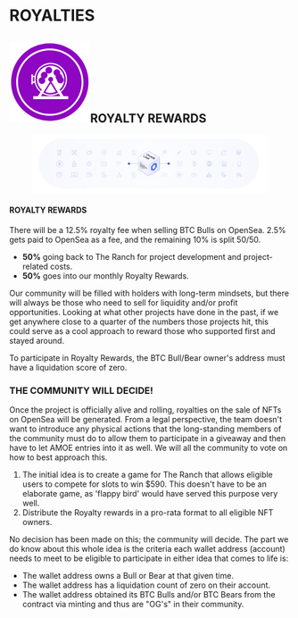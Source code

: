 # ROYALTIES

## ![](<../../../.gitbook/assets/image (1) (5) (2).png>)ROYALTY REWARDS

<figure><img src="../../../.gitbook/assets/image (3) (1) (5).png" alt=""><figcaption></figcaption></figure>

#### ROYALTY REWARDS

There will be a 12.5% royalty fee when selling BTC Bulls on OpenSea.  2.5% gets paid to OpenSea as a fee, and the remaining 10% is split 50/50.&#x20;

* **50%** going back to The Ranch for project development and project-related costs.&#x20;
* **50%** goes into our monthly Royalty Rewards.

Our community will be filled with holders with long-term mindsets, but there will always be those who need to sell for liquidity and/or profit opportunities. Looking at what other projects have done in the past, if we get anywhere close to a quarter of the numbers those projects hit, this could serve as a cool approach to reward those who supported first and stayed around.

To participate in Royalty Rewards, the BTC Bull/Bear owner's address must have a liquidation score of zero.

###

### THE COMMUNITY WILL DECIDE!&#x20;

Once the project is officially alive and rolling, royalties on the sale of NFTs on OpenSea will be generated. From a legal perspective, the team doesn't want to introduce any physical actions that the long-standing members of the community must do to allow them to participate in a giveaway and then have to let AMOE entries into it as well. We will all the community to vote on how to best approach this.&#x20;

1. The initial idea is to create a game for The Ranch that allows eligible users to compete for slots to win $590. This doesn't have to be an elaborate game, as 'flappy bird' would have served this purpose very well.&#x20;
2. Distribute the Royalty rewards in a pro-rata format to all eligible NFT owners.&#x20;

No decision has been made on this; the community will decide. The part we do know about this whole idea is the criteria each wallet address (account) needs to meet to be eligible to participate in either idea that comes to life is:

* The wallet address owns a Bull or Bear at that given time.&#x20;
* The wallet address has a liquidation count of zero on their account.
* The wallet address obtained its BTC Bulls and/or BTC Bears from the contract via minting and thus are "OG's" in their community.&#x20;



